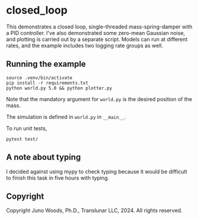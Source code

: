 # closed_loop

This demonstrates a closed loop, single-threaded mass-spring-damper with a
PID controller. I've also demonstrated some zero-mean Gaussian noise, and
plotting is carried out by a separate script. Models can run at different
rates, and the example includes two logging rate groups as well.

## Running the example

    source .venv/bin/activate
    pip install -r requirements.txt
    python world.py 5.0 && python plotter.py

Note that the mandatory argument for `world.py` is the desired position of
the mass.

The simulation is defined in `world.py` in `__main__`.

To run unit tests,

    pytest test/

## A note about typing

I decided against using mypy to check typing because it would be difficult
to finish this task in five hours with typing.

## Copyright

Copyright Juno Woods, Ph.D., Translunar LLC, 2024. All rights reserved.
